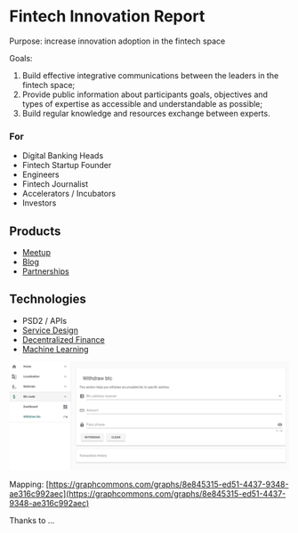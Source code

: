 # Fintech Innovation Report

Purpose: increase innovation adoption in the fintech space

Goals:

1. Build effective integrative communications between the leaders in the fintech space;
2. Provide public information about participants goals, objectives and types of expertise as accessible and understandable as possible; 
3. Build regular knowledge and resources exchange between experts.

### For

* Digital Banking Heads
* Fintech Startup Founder
* Engineers
* Fintech Journalist
* Accelerators / Incubators
* Investors

## Products

* [Meetup](https://www.notion.so/Meetup-ec0700a397e0484f8031c2849dddc994)
* [Blog](https://www.notion.so/Blog-51591d6b9d1f40cfb6c2e40aa4e07195)
* [Partnerships](https://www.notion.so/Partnerships-ca1ea09a5f134493bac019e73ed99448)

## Technologies

* PSD2 / APIs
* [Service Design](design-thinking/)
* [Decentralized Finance](architecture-design-protocol/)
* [Machine Learning](machine-learning.md)

![](.gitbook/assets/image%20%2883%29.png)

Mapping: [https://graphcommons.com/graphs/8e845315-ed51-4437-9348-ae316c992aec](https://graphcommons.com/graphs/8e845315-ed51-4437-9348-ae316c992aec)

Thanks to ...

